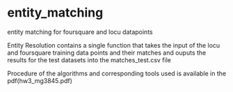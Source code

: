 # entity_matching
entity matching for foursquare and locu datapoints

Entity Resolution contains a single function that takes the input of the locu and foursquare training data points and
their matches and ouputs the results for the test datasets into the matches_test.csv file

Procedure of the algorithms and corresponding tools used is available in the pdf(hw3_mg3845.pdf)
